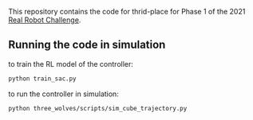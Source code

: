 This repository contains the code for thrid-place for Phase 1 of the 2021 [Real Robot Challenge](https://real-robot-challenge.com).

## Running the code in simulation
to train the RL model of the controller:
```bash
python train_sac.py
```

to run the controller in simulation:
```bash
python three_wolves/scripts/sim_cube_trajectory.py
```
